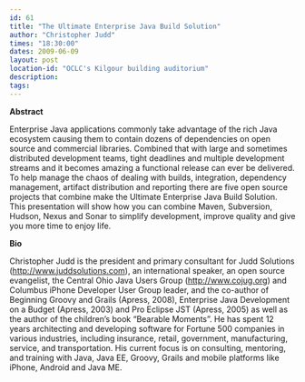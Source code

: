 ```yaml
---
id: 61
title: "The Ultimate Enterprise Java Build Solution"
author: "Christopher Judd"
times: "18:30:00"
dates: 2009-06-09
layout: post
location-id: "OCLC's Kilgour building auditorium"  
description: 
tags: 
---
```

 **Abstract**

Enterprise Java applications commonly take advantage of the rich Java ecosystem causing them to contain dozens of dependencies on open source and commercial libraries. Combined that with large and sometimes distributed development teams, tight deadlines and multiple development streams and it becomes amazing a functional release can ever be delivered. To help manage the chaos of dealing with builds, integration, dependency management, artifact distribution and reporting there are five open source projects that combine make the Ultimate Enterprise Java Build Solution. This presentation will show how you can combine Maven, Subversion, Hudson, Nexus and Sonar to simplify development, improve quality and give you more time to enjoy life.

**Bio**

Christopher Judd is the president and primary consultant for Judd Solutions (http://www.juddsolutions.com), an international speaker, an open source evangelist, the Central Ohio Java Users Group (http://www.cojug.org) and Columbus iPhone Developer User Group leader, and the co-author of Beginning Groovy and Grails (Apress, 2008), Enterprise Java Development on a Budget (Apress, 2003) and Pro Eclipse JST (Apress, 2005) as well as the author of the children’s book “Bearable Moments”. He has spent 12 years architecting and developing software for Fortune 500 companies in various industries, including insurance, retail, government, manufacturing, service, and transportation. His current focus is on consulting, mentoring, and training with Java, Java EE, Groovy, Grails and mobile platforms like iPhone, Android and Java ME.

